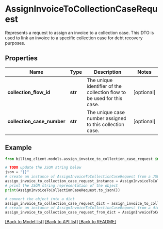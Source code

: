 # AssignInvoiceToCollectionCaseRequest

Represents a request to assign an invoice to a collection case.  This DTO is used to link an invoice to a specific collection case for debt recovery purposes.

## Properties

Name | Type | Description | Notes
------------ | ------------- | ------------- | -------------
**collection_flow_id** | **str** | The unique identifier of the collection flow to be used for this case. | [optional] 
**collection_case_number** | **str** | The unique case number assigned to this collection case. | [optional] 

## Example

```python
from billing_client.models.assign_invoice_to_collection_case_request import AssignInvoiceToCollectionCaseRequest

# TODO update the JSON string below
json = "{}"
# create an instance of AssignInvoiceToCollectionCaseRequest from a JSON string
assign_invoice_to_collection_case_request_instance = AssignInvoiceToCollectionCaseRequest.from_json(json)
# print the JSON string representation of the object
print(AssignInvoiceToCollectionCaseRequest.to_json())

# convert the object into a dict
assign_invoice_to_collection_case_request_dict = assign_invoice_to_collection_case_request_instance.to_dict()
# create an instance of AssignInvoiceToCollectionCaseRequest from a dict
assign_invoice_to_collection_case_request_from_dict = AssignInvoiceToCollectionCaseRequest.from_dict(assign_invoice_to_collection_case_request_dict)
```
[[Back to Model list]](../README.md#documentation-for-models) [[Back to API list]](../README.md#documentation-for-api-endpoints) [[Back to README]](../README.md)


